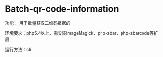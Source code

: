 # Batch-qr-code-information
功能： 用于批量获取二维码数据的  

环境要求：php5.4以上，需安装ImageMagick、php-zbar、php-zbarcode等扩展  

运行方法：cli
